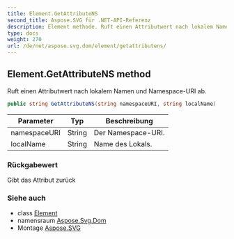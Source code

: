 ```yaml
---
title: Element.GetAttributeNS
second_title: Aspose.SVG für .NET-API-Referenz
description: Element methode. Ruft einen Attributwert nach lokalem Namen und NamespaceURI ab.
type: docs
weight: 270
url: /de/net/aspose.svg.dom/element/getattributens/
---
```

## Element.GetAttributeNS method

Ruft einen Attributwert nach lokalem Namen und Namespace-URI ab.

```csharp
public string GetAttributeNS(string namespaceURI, string localName)
```

| Parameter | Typ | Beschreibung |
| --- | --- | --- |
| namespaceURI | String | Der Namespace-URI. |
| localName | String | Name des Lokals. |

### Rückgabewert

Gibt das Attribut zurück

### Siehe auch

* class [Element](../)
* namensraum [Aspose.Svg.Dom](../../element/)
* Montage [Aspose.SVG](../../../)


